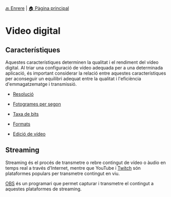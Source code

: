 [🔙 Enrere](../) | [🏠 Pàgina principal](http://danimrprofe.github.io/apuntes/)

# Video digital

## Característiques

Aquestes característiques determinen la qualitat i el rendiment del vídeo digital. Al triar una configuració de vídeo adequada per a una determinada aplicació, és important considerar la relació entre aquestes característiques per aconseguir un equilibri adequat entre la qualitat i l'eficiència d'emmagatzematge i transmissió.

- [Resolució](resolucion.md)
- [Fotogrames per segon](fps.md)
- [Taxa de bits](bitrate.md)
- [Formats](formatos-video.md)

- [Edició de vídeo](edicion/)

## Streaming

Streaming és el procés de transmetre o rebre contingut de vídeo o àudio en temps real a través d'Internet, mentre que YouTube i [Twitch](../twitch/index.md) són plataformes populars per transmetre contingut en viu.

[OBS](../obs/) és un programari que permet capturar i transmetre el contingut a aquestes plataformes de streaming.
